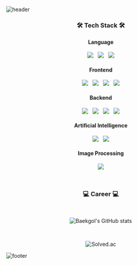 <img src="https://capsule-render.vercel.app/api?type=shark&color=B4B4FF&height=200&section=header&text=Baekgol&fontSize=70&fontColor=323232&fontAlign=20&fontAlignY=10&rotate=-10" alt="header" />

<h3 align="center">🛠 Tech Stack 🛠</h3>

<h4 align="center">Language</h4>

<p align="center">
  <img src="https://img.shields.io/badge/Java-007396?style=flat-square&logo=Java&logoColor=white" /> &nbsp
  <img src="https://img.shields.io/badge/Kotlin-0095D5?style=flat-square&logo=Kotlin&logoColor=white" /> &nbsp
  <img src="https://img.shields.io/badge/Python-3776AB?style=flat-square&logo=Python&logoColor=white" />
</p>

<h4 align="center">Frontend</h4>

<p align="center">
  <img src="https://img.shields.io/badge/React-61DAFB?style=flat-square&logo=React&logoColor=white" /> &nbsp
  <img src="https://img.shields.io/badge/Material UI-0081CB?style=flat-square&logo=Material-UI&logoColor=white" /> &nbsp
  <img src="https://img.shields.io/badge/Vue.js-4FC08D?style=flat-square&logo=Vue.js&logoColor=white" /> &nbsp
  <img src="https://img.shields.io/badge/Vuetify-1867C0?style=flat-square&logo=Vuetify&logoColor=white" />
</p>

<h4 align="center">Backend</h4>

<p align="center">
  <img src="https://img.shields.io/badge/Spring-6DB33F?style=flat-square&logo=Spring&logoColor=white" /> &nbsp
  <img src="https://img.shields.io/badge/MySQL-4479A1?style=flat-square&logo=MySQL&logoColor=white" /> &nbsp
  <img src="https://img.shields.io/badge/Docker-2496ED?style=flat-square&logo=Docker&logoColor=white" /> &nbsp
  <img src="https://img.shields.io/badge/Jenkins-D24939?style=flat-square&logo=Jenkins&logoColor=white" />
</p>

<h4 align="center">Artificial Intelligence</h4>

<p align="center">
  <img src="https://img.shields.io/badge/TensorFlow-FF6F00?style=flat-square&logo=TensorFlow&logoColor=white" /> &nbsp
  <img src="https://img.shields.io/badge/Keras-D00000?style=flat-square&logo=Keras&logoColor=white" />
</p>

<h4 align="center">Image Processing</h4>

<p align="center">
  <img src="https://img.shields.io/badge/OpenCV-5C3EE8?style=flat-square&logo=OpenCV&logoColor=white" />
</p>
<br/>

<h3 align="center">💻 Career 💻</h3>
<br/>

<p align="center">
  <img src="https://github-readme-stats.vercel.app/api?username=Baekgol&show_icons=true&theme=gruvbox" alt="Baekgol's GitHub stats" />
</p>
<br/>

<p align="center">
  <img src="http://mazassumnida.wtf/api/v2/generate_badge?boj=changu18" alt="Solved.ac" />
</p>

<img src="https://capsule-render.vercel.app/api?type=shark&color=B4B4FF&section=footer" alt="footer" />
